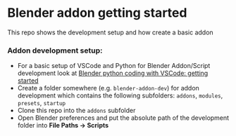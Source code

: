# Blender addon getting started

This repo shows the development setup and how create a basic addon

### Addon development setup:

- For a basic setup of VSCode and Python for Blender Addon/Script development look at [Blender python coding with VSCode: getting started](https://github.com/hsimpson/blender-coding-getting-started)
- Create a folder somewhere (e.g. `blender-addon-dev`) for addon development which contains the following subfolders: `addons`, `modules`, `presets`, `startup`
- Clone this repo into the `addons` subfolder
- Open Blender preferences and put the absolute path of the development folder into **File Paths -> Scripts**
